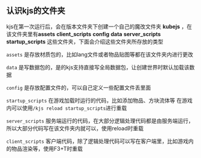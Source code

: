 ## 认识kjs的文件夹
kjs在第一次运行后，会在版本文件夹下创建一个自己的魔改文件夹 **kubejs** ，在该文件夹里有**assets** **client_scripts** **config** **data** **server_scripts** **startup_scripts** 这些文件夹，下面会介绍这些文件夹所存放的类型

`assets` 是存放材质包的，比如lang文件或者物品贴图等都在该文件夹内进行更改

`data` 是写数据包的，是的kjs支持直接写全局数据包，让创建世界时默认加载该数据

`config` 是存放配置文件的，可以自己定义一些配置文件丢里面

`startup_scripts` 在游戏加载时运行的代码，比如添加物品、方块流体等 在游戏内可以使用`/kjs reload startup_scripts`进行重载

`server_scripts` 服务端运行的代码，在大部分逻辑处理代码都是由服务端运行，所以大部分代码写在该文件夹内就可以，使用reload时重载

`client_scripts` 客户端代码，除了逻辑处理代码可以写在客户端里，比如游戏内的物品渲染等，使用F3+T时重载